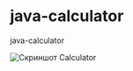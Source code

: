 # java-calculator
java-calculator

![Скриншот Calculator](https://github.com/user-attachments/assets/10f8c79b-86a3-4faa-89de-986e3d6db193)
